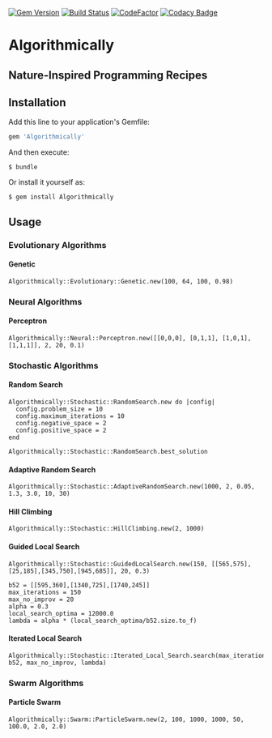 [![Gem Version](https://badge.fury.io/rb/Algorithmically.svg)](https://badge.fury.io/rb/Algorithmically)
[![Build Status](https://travis-ci.org/popicic/Algorithmically.svg?branch=master)](https://travis-ci.org/popicic/Algorithmically)
[![CodeFactor](https://www.codefactor.io/repository/github/popicic/algorithmically/badge)](https://www.codefactor.io/repository/github/popicic/algorithmically)
[![Codacy Badge](https://api.codacy.com/project/badge/Grade/f41c60b391b6429388da223039873768)](https://www.codacy.com/app/webguruserbia/Algorithmically?utm_source=github.com&amp;utm_medium=referral&amp;utm_content=popicic/Algorithmically&amp;utm_campaign=Badge_Grade)

# Algorithmically

## Nature-Inspired Programming Recipes

## Installation

Add this line to your application's Gemfile:

```ruby
gem 'Algorithmically'
```

And then execute:

    $ bundle

Or install it yourself as:

    $ gem install Algorithmically
    
## Usage

### Evolutionary Algorithms

#### Genetic

    Algorithmically::Evolutionary::Genetic.new(100, 64, 100, 0.98)

### Neural Algorithms

#### Perceptron

    Algorithmically::Neural::Perceptron.new([[0,0,0], [0,1,1], [1,0,1], [1,1,1]], 2, 20, 0.1)

### Stochastic Algorithms
    
#### Random Search
    
    Algorithmically::Stochastic::RandomSearch.new do |config|
      config.problem_size = 10
      config.maximum_iterations = 10
      config.negative_space = 2
      config.positive_space = 2
    end

    Algorithmically::Stochastic::RandomSearch.best_solution
    
#### Adaptive Random Search

    Algorithmically::Stochastic::AdaptiveRandomSearch.new(1000, 2, 0.05, 1.3, 3.0, 10, 30)
    
#### Hill Climbing

    Algorithmically::Stochastic::HillClimbing.new(2, 1000)
    
#### Guided Local Search

    Algorithmically::Stochastic::GuidedLocalSearch.new(150, [[565,575],[25,185],[345,750],[945,685]], 20, 0.3)
    
    b52 = [[595,360],[1340,725],[1740,245]]
    max_iterations = 150
    max_no_improv = 20
    alpha = 0.3
    local_search_optima = 12000.0
    lambda = alpha * (local_search_optima/b52.size.to_f)

#### Iterated Local Search

    Algorithmically::Stochastic::Iterated_Local_Search.search(max_iterations, b52, max_no_improv, lambda)

### Swarm Algorithms

#### Particle Swarm

    Algorithmically::Swarm::ParticleSwarm.new(2, 100, 1000, 1000, 50, 100.0, 2.0, 2.0)
